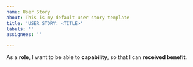 ```yaml
---
name: User Story
about: This is my default user story template
title: 'USER STORY: <TITLE>'
labels: ''
assignees: ''

---
```


As a **role**, I want to be able to **capability**, so that I can **received benefit**.
